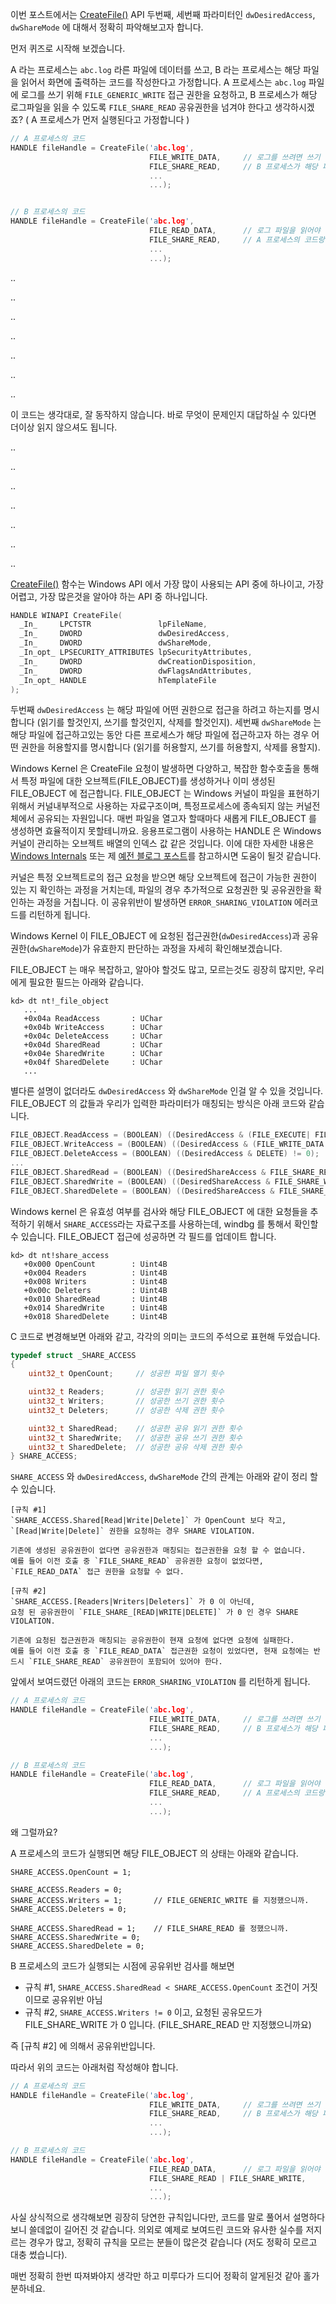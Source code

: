 

이번 포스트에서는 [CreateFile()](https://msdn.microsoft.com/en-us/library/windows/desktop/aa363858(v=vs.85).aspx) API 두번째, 세번째 파라미터인 `dwDesiredAccess`, `dwShareMode` 에 대해서 정확히 파악해보고자 합니다.

먼저 퀴즈로 시작해 보겠습니다. 

A 라는 프로세스는 `abc.log` 라른 파일에 데이터를 쓰고, B 라는 프로세스는 해당 파일을 읽어서 화면에 출력하는 코드를 작성한다고 가정합니다.
A 프로세스는 `abc.log` 파일에 로그를 쓰기 위해 `FILE_GENERIC_WRITE` 접근 권한을 요청하고, B 프로세스가 해당 로그파일을 읽을 수 있도록 `FILE_SHARE_READ` 공유권한을 넘겨야 한다고 생각하시겠죠?
( A 프로세스가 먼저 실행된다고 가정합니다 )


```c
// A 프로세스의 코드
HANDLE fileHandle = CreateFile('abc.log',
                               FILE_WRITE_DATA,     // 로그를 쓰려면 쓰기 권한으로 파일을 열어야죠.
                               FILE_SHARE_READ,     // B 프로세스가 해당 파일을 읽어야 하니까 `공유 읽기` 를.
                               ...
                               ...);


// B 프로세스의 코드
HANDLE fileHandle = CreateFile('abc.log',
                               FILE_READ_DATA,      // 로그 파일을 읽어야 하니까
                               FILE_SHARE_READ,     // A 프로세스의 코드랑 그냥 같은걸로???
                               ...
                               ...);
```

..

..

..

..

..

..

..

이 코드는 생각대로, 잘 동작하지 않습니다. 바로 무엇이 문제인지 대답하실 수 있다면 더이상 읽지 않으셔도 됩니다.

..

..

..

..

..

..

..



[CreateFile()](https://msdn.microsoft.com/en-us/library/windows/desktop/aa363858(v=vs.85).aspx) 함수는 Windows API 에서 가장 많이 사용되는 API 중에 하나이고, 가장 어렵고, 가장 많은것을 알아야 하는 API 중 하나입니다.

```c
HANDLE WINAPI CreateFile(
  _In_     LPCTSTR               lpFileName,
  _In_     DWORD                 dwDesiredAccess,
  _In_     DWORD                 dwShareMode,
  _In_opt_ LPSECURITY_ATTRIBUTES lpSecurityAttributes,
  _In_     DWORD                 dwCreationDisposition,
  _In_     DWORD                 dwFlagsAndAttributes,
  _In_opt_ HANDLE                hTemplateFile
);
```


두번째 `dwDesiredAccess` 는 해당 파일에 어떤 권한으로 접근을 하려고 하는지를 명시합니다 (읽기를 할것인지, 쓰기를 할것인지, 삭제를 할것인지). 세번째 `dwShareMode` 는 해당 파일에 접근하고있는 동안 다른 프로세스가 해당 파일에 접근하고자 하는 경우 어떤 권한을 허용할지를 명시합니다 (읽기를 허용할지, 쓰기를 허용할지, 삭제를 용할지). 

Windows Kernel 은 CreateFile 요청이 발생하면 다양하고, 복잡한 함수호출을 통해서 특정 파일에 대한 오브젝트(FILE_OBJECT)를 생성하거나 이미 생성된 FILE_OBJECT 에 접근합니다. 
FILE_OBJECT 는 Windows 커널이 파일을 표현하기 위해서 커널내부적으로 사용하는 자료구조이며, 특정프로세스에 종속되지 않는 커널전체에서 공유되는 자원입니다. 매번 파일을 열고자 할때마다 새롭게 FILE_OBJECT 를 생성하면 효율적이지 못할테니까요.
응용프로그램이 사용하는 HANDLE 은 Windows 커널이 관리하는 오브젝트 배열의 인덱스 값 같은 것입니다. 이에 대한 자세한 내용은 [Windows Internals](https://technet.microsoft.com/en-us/sysinternals/bb963901.aspx) 또는 제 [예전 블로그 포스트](http://egloos.zum.com/somma/v/2947301)를 참고하시면 도움이 될것 같습니다.

커널은 특정 오브젝트로의 접근 요청을 받으면 해당 오브젝트에 접근이 가능한 권한이 있는 지 확인하는 과정을 거치는데, 파일의 경우 추가적으로 요청권한 및 공유권한을 확인하는 과정을 거칩니다. 
이 공유위반이 발생하면 `ERROR_SHARING_VIOLATION` 에러코드를 리턴하게 됩니다.

Windows Kernel 이 FILE_OBJECT 에 요청된 접근권한(`dwDesiredAccess`)과 공유권한(`dwShareMode`)가 유효한지 판단하는 과정을 자세히 확인해보겠습니다.

FILE_OBJECT 는 매우 복잡하고, 알아야 할것도 많고, 모르는것도 굉장히 많지만, 우리에게 필요한 필드는 아래와 같습니다.

```text
kd> dt nt!_file_object
   ...
   +0x04a ReadAccess       : UChar
   +0x04b WriteAccess      : UChar
   +0x04c DeleteAccess     : UChar
   +0x04d SharedRead       : UChar
   +0x04e SharedWrite      : UChar
   +0x04f SharedDelete     : UChar
   ...
```

별다른 설명이 없더라도 `dwDesiredAccess` 와 `dwShareMode` 인걸 알 수 있을 것입니다. FILE_OBJECT 의 값들과 우리가 입력한 파라미터가 매칭되는 방식은 아래 코드와 같습니다. 

```c
FILE_OBJECT.ReadAccess = (BOOLEAN) ((DesiredAccess & (FILE_EXECUTE| FILE_READ_DATA)) != 0);
FILE_OBJECT.WriteAccess = (BOOLEAN) ((DesiredAccess & (FILE_WRITE_DATA | FILE_APPEND_DATA)) != 0);
FILE_OBJECT.DeleteAccess = (BOOLEAN) ((DesiredAccess & DELETE) != 0);
...
FILE_OBJECT.SharedRead = (BOOLEAN) ((DesiredShareAccess & FILE_SHARE_READ) != 0);
FILE_OBJECT.SharedWrite = (BOOLEAN) ((DesiredShareAccess & FILE_SHARE_WRITE) != 0);
FILE_OBJECT.SharedDelete = (BOOLEAN) ((DesiredShareAccess & FILE_SHARE_DELETE) != 0);
```

Windows kernel 은 유효성 여부를 검사와 해당 FILE_OBJECT 에 대한 요청들을 추적하기 위해서 `SHARE_ACCESS`라는 자료구조를 사용하는데, windbg 를 통해서 확인할 수 있습니다. FILE_OBJECT 접근에 성공하면 각 필드를 업데이트 합니다. 

```text
kd> dt nt!share_access
   +0x000 OpenCount        : Uint4B
   +0x004 Readers          : Uint4B
   +0x008 Writers          : Uint4B
   +0x00c Deleters         : Uint4B
   +0x010 SharedRead       : Uint4B
   +0x014 SharedWrite      : Uint4B
   +0x018 SharedDelete     : Uint4B
```

C 코드로 변경해보면 아래와 같고, 각각의 의미는 코드의 주석으로 표현해 두었습니다.

```c
typedef struct _SHARE_ACCESS
{
    uint32_t OpenCount;     // 성공한 파일 열기 횟수

    uint32_t Readers;       // 성공한 읽기 권한 횟수
    uint32_t Writers;       // 성공한 쓰기 권한 횟수
    uint32_t Deleters;      // 성공한 삭제 권한 횟수

    uint32_t SharedRead;    // 성공한 공유 읽기 권한 횟수
    uint32_t SharedWrite;   // 성공한 공유 쓰기 권한 횟수
    uint32_t SharedDelete;  // 성공한 공유 삭제 권한 횟수
} SHARE_ACCESS;
```

`SHARE_ACCESS` 와 `dwDesiredAccess`, `dwShareMode` 간의 관계는 아래와 같이 정리 할 수 있습니다. 

```text
[규칙 #1]
`SHARE_ACCESS.Shared[Read|Write|Delete]` 가 OpenCount 보다 작고,
`[Read|Write|Delete]` 권한을 요청하는 경우 SHARE VIOLATION.

기존에 생성된 공유권한이 없다면 공유권한과 매칭되는 접근권한을 요청 할 수 없습니다.
예를 들어 이전 호출 중 `FILE_SHARE_READ` 공유권한 요청이 없었다면, `FILE_READ_DATA` 접근 권한을 요청할 수 없다.

[규칙 #2]
`SHARE_ACCESS.[Readers|Writers|Deleters]` 가 0 이 아닌데,
요청 된 공유권한이 `FILE_SHARE_[READ|WRITE|DELETE]` 가 0 인 경우 SHARE VIOLATION.

기존에 요청된 접근권한과 매칭되는 공유권한이 현재 요청에 없다면 요청에 실패한다.
예를 들어 이전 호출 중 `FILE_READ_DATA` 접근권한 요청이 있었다면, 현재 요청에는 반드시 `FILE_SHARE_READ` 공유권한이 포함되어 있어야 한다.
```

앞에서 보여드렸던 아래의 코드는 `ERROR_SHARING_VIOLATION` 를 리턴하게 됩니다.

```c
// A 프로세스의 코드
HANDLE fileHandle = CreateFile('abc.log',
                               FILE_WRITE_DATA,     // 로그를 쓰려면 쓰기 권한으로 파일을 열어야죠.
                               FILE_SHARE_READ,     // B 프로세스가 해당 파일을 읽어야 하니까 `공유 읽기` 를.
                               ...
                               ...);

// B 프로세스의 코드
HANDLE fileHandle = CreateFile('abc.log',
                               FILE_READ_DATA,      // 로그 파일을 읽어야 하니까
                               FILE_SHARE_READ,     // A 프로세스의 코드랑 그냥 같은걸로???
                               ...
                               ...);
```

왜 그럴까요?

A 프로세스의 코드가 실행되면 해당 FILE_OBJECT 의 상태는 아래와 같습니다. 

```text
SHARE_ACCESS.OpenCount = 1;

SHARE_ACCESS.Readers = 0;
SHARE_ACCESS.Writers = 1;       // FILE_GENERIC_WRITE 를 지정했으니까.
SHARE_ACCESS.Deleters = 0;

SHARE_ACCESS.SharedRead = 1;    // FILE_SHARE_READ 를 정했으니까.
SHARE_ACCESS.SharedWrite = 0;
SHARE_ACCESS.SharedDelete = 0;
```

B 프로세스의 코드가 실행되는 시점에 공유위반 검사를 해보면

+ 규칙 #1, `SHARE_ACCESS.SharedRead < SHARE_ACCESS.OpenCount` 조건이 거짓이므로 공유위반 아님
+ 규칙 #2, `SHARE_ACCESS.Writers != 0` 이고, 요청된 공유모드가 FILE_SHARE_WRITE 가 0 입니다. (FILE_SHARE_READ 만 지정했으니까요)

즉 [규칙 #2] 에 의해서 공유위반입니다. 

따라서 위의 코드는 아래처럼 작성해야 합니다. 

```c
// A 프로세스의 코드
HANDLE fileHandle = CreateFile('abc.log',
                               FILE_WRITE_DATA,     // 로그를 쓰려면 쓰기 권한으로 파일을 열어야죠.
                               FILE_SHARE_READ,     // B 프로세스가 해당 파일을 읽어야 하니까 `공유 읽기` 를.
                               ...
                               ...);

// B 프로세스의 코드
HANDLE fileHandle = CreateFile('abc.log',
                               FILE_READ_DATA,      // 로그 파일을 읽어야 하니까
                               FILE_SHARE_READ | FILE_SHARE_WRITE,
                               ...
                               ...);
```

사실 상식적으로 생각해보면 굉장히 당연한 규칙입니다만, 코드를 말로 풀어서 설명하다보니 쓸데없이 길어진 것 같습니다. 의외로 예제로 보여드린 코드와 유사한 실수를 저지르는 경우가 많고, 정확히 규칙을 모르는 분들이 많은것 같습니다 (저도 정확히 모르고 대충 썼습니다).

매번 정확히 한번 따져봐야지 생각만 하고 미루다가 드디어 정확히 알게된것 같아 홀가분하네요. 
